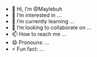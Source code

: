 - 👋 Hi, I’m @Maylebuh
- 👀 I’m interested in ...
- 🌱 I’m currently learning ...
- 💞️ I’m looking to collaborate on ...
- 📫 How to reach me ...
- 😄 Pronouns: ...
- ⚡ Fun fact: ...

<!---
Maylebuh/Maylebuh is a ✨ special ✨ repository because its `README.md` (this file) appears on your GitHub profile.
You can click the Preview link to take a look at your changes.
--->
